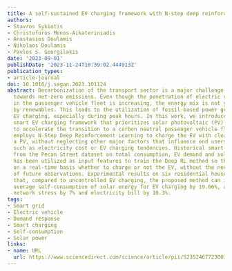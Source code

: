 ```yaml
---
title: A self-sustained EV charging framework with N-step deep reinforcement learning
authors:
- Stavros Sykiotis
- Christoforos Menos-Aikateriniadis
- Anastasios Doulamis
- Nikolaos Doulamis
- Pavlos S. Georgilakis
date: '2023-09-01'
publishDate: '2023-11-24T10:39:02.444913Z'
publication_types:
- article-journal
doi: 10.1016/j.segan.2023.101124
abstract: Decarbonization of the transport sector is a major challenge in the transition
  towards net-zero emissions. Even though the penetration of electric vehicles (EV)
  in the passenger vehicle fleet is increasing, the energy mix is not yet dominated
  by renewables. This leads to the utilization of fossil-based power generation for
  EV charging, especially during peak hours. In this work, we introduce a residential
  smart EV charging framework that prioritizes solar photovoltaic (PV) power self-consumption
  to accelerate the transition to a carbon neutral passenger vehicle fleet. Our approach
  employs N-Step Deep Reinforcement Learning to charge the EV with clean energy from
  a PV, without neglecting other major factors that influence end users’ behavior,
  such as electricity cost or EV charging tendencies. Historical smart-meter data
  from the Pecan Street dataset on total consumption, EV demand and solar generation
  has been utilized as input features to train the Deep RL method so that it decides
  on a real-time basis whether to charge or not the EV, without the need for foresight
  of future observations. Experimental results on six residential houses validate
  that, compared to uncontrolled EV charging, the proposed method can increase the
  average self-consumption of solar energy for EV charging by 19.66%, as well as reduce
  network stress by 7% and electricity bill by 10.3%.
tags:
- Smart grid
- Electric vehicle
- Demand response
- Smart charging
- Self-consumption
- Solar power
links:
- name: URL
  url: https://www.sciencedirect.com/science/article/pii/S2352467723001327
---
```

